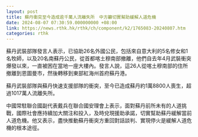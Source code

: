 ```yaml
---
layout: post
title: 蘇丹衝突至今造成逾千萬人流離失所　中方籲切實幫助緩解人道危機
date: 2024-08-07 07:30:59.000000000 +08:00
link: https://news.rthk.hk/rthk/ch/component/k2/1765083-20240807.htm
categories: rthk
---
```


蘇丹武裝部隊發言人表示，已協助26名外國公民，包括來自意大利的5名修女和1名牧師，以及20名南蘇丹公民，從首都喀土穆南部撤離，他們自去年4月武裝衝突爆發以來，一直被困在當地一座大樓內。發言人說，這26人從喀土穆南部的住所撤離到恩圖曼市，然後轉移到東部紅海州首府蘇丹港。

蘇丹武裝部隊與蘇丹快速支援部隊的衝突，至今已造成蘇丹約1萬8800人喪生，超過1017萬人流離失所。

中國常駐聯合國副代表戴兵在聯合國安理會上表示，面對蘇丹前所未有的人道挑戰，國際社會應持續加大關注和投入，及時兌現援助承諾，切實幫助蘇丹緩解當前人道危機。他又表示，盡快推動蘇丹衝突方重回對話談判、實現停火是緩解人道危機的根本途徑。
